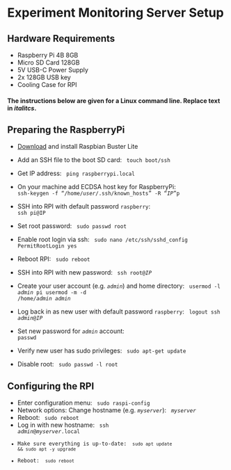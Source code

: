 # Experiment Monitoring Server Setup

## Hardware Requirements

  * Raspberry Pi 4B 8GB
  * Micro SD Card 128GB
  * 5V USB-C Power Supply
  * 2x 128GB USB key
  * Cooling Case for RPI

#### The instructions below are given for a Linux command line. Replace text in *italitcs*.

## Preparing the RaspberryPi

  * [Download](https://www.raspberrypi.org/downloads/raspbian/) and install Raspbian Buster Lite

  * Add an SSH file to the boot SD card:
    <code>
    touch boot/ssh
    </code>
  * Get IP address:
    <code>
    ping raspberrypi.local
    </code>
  * On your machine add ECDSA host key for RaspberryPi:
    <code>
    ssh-keygen -f “/home/<i>user</i>/.ssh/known_hosts” -R “<i>IP</i>”p
    </code>
  * SSH into RPI with default password `raspberry`:
    <code>
    ssh pi@IP
    </code>
  * Set root password:
    <code>
    sudo passwd root
    </code>
  * Enable root login via ssh:
    <code>
    sudo nano /etc/ssh/sshd_config
      PermitRootLogin yes
    </code>
  * Reboot RPI:
    <code>
    sudo reboot
    </code>
  * SSH into RPI with new password:
    <code>
    ssh root@<i>IP</i>
    </code>
  * Create your user account (e.g. <code><i>admin</i></code>) and home directory:
    <code>
    usermod -l <i>admin</i> pi
    usermod -m -d /home/<i>admin</i> <i>admin</i>
    </code>
  * Log back in as new user with default password `raspberry`:
    <code>
    logout
    ssh <i>admin</i>@<i>IP</i>
    </code>
  * Set new password for <code><i>admin</i></code> account:
    <code>
    passwd
    </code>
  * Verify new user has sudo privileges:
    <code>
    sudo apt-get update
    </code>
  * Disable root:
    <code>
    sudo passwd -l root
    </code>

## Configuring the RPI
  * Enter configuration menu:
    <code>
    sudo raspi-config
    </code>
  * Network options: Change hostname (e.g. <code><i>myserver</i></code>):
    <code>
    <i>myserver</i>
    </code>
  * Reboot:
    <code>
    sudo reboot
    </code>
  * Log in with new hostname:
    <code>
    ssh <i>admin</i>@<i>myserver</i>.local
  * Make sure everything is up-to-date:
    <code>
    sudo apt update && sudo apt -y upgrade
    </code>
  * Reboot:
    <code>
    sudo reboot
    </code>
